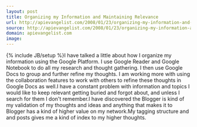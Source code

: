 ```yaml
---
layout: post
title: Organizing my Information and Maintaining Relevance
url: http://apievangelist.com/2008/01/23/organizing-my-information-and-maintaining-relevance/
source: http://apievangelist.com/2008/01/23/organizing-my-information-and-maintaining-relevance/
domain: apievangelist.com
image: 
---
```

{% include JB/setup %}I have talked a little about how I organize my information using the Google Platform.  I use Google Reader and Google Notebook to do all my research and thought gathering. I then use Google Docs to group and further refine my thoughts. I am working more with using the collaboration features to work with others to refine these thoughts in Google Docs as well.I have a constant problem with information and topics I would like to keep relevant getting buried and forgot about, and unless I search for them I don't remember.I have discovered the Blogger is kind of my validation of my thoughts and ideas and anything that makes it to Blogger has a kind of higher value on my network.My tagging structure and and posts gives me a kind of index to my higher thoughts.